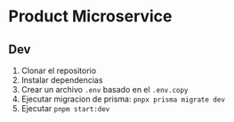 # Product Microservice

## Dev

1. Clonar el repositorio
2. Instalar dependencias
3. Crear un archivo `.env` basado en el `.env.copy`
4. Ejecutar migracion de prisma: `pnpx prisma migrate dev`
5. Ejecutar `pnpm start:dev`